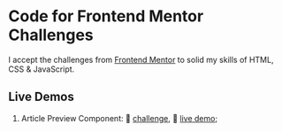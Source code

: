 # Code for Frontend Mentor Challenges

I accept the challenges from [Frontend Mentor](https://frontendmentor.io) to solid my skills of HTML, CSS & JavaScript.

## Live Demos

1. Article Preview Component: 🚩 [challenge](https://www.frontendmentor.io/challenges/article-preview-component-dYBN_pYFT), 🚀 [live demo](https://fm-article-preview.glitch.me/);
